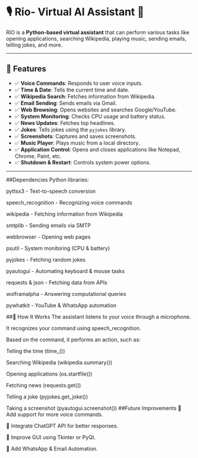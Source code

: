 # 🎙️ Rio- Virtual AI Assistant 🤖

RIO is a **Python-based virtual assistant** that can perform various tasks like opening applications, searching Wikipedia, playing music, sending emails, telling jokes, and more.

---

## 📌 Features
- ✅ **Voice Commands**: Responds to user voice inputs.
- ✅ **Time & Date**: Tells the current time and date.
- ✅ **Wikipedia Search**: Fetches information from Wikipedia.
- ✅ **Email Sending**: Sends emails via Gmail.
- ✅ **Web Browsing**: Opens websites and searches Google/YouTube.
- ✅ **System Monitoring**: Checks CPU usage and battery status.
- ✅ **News Updates**: Fetches top headlines.
- ✅ **Jokes**: Tells jokes using the `pyjokes` library.
- ✅ **Screenshots**: Captures and saves screenshots.
- ✅ **Music Player**: Plays music from a local directory.
- ✅ **Application Control**: Opens and closes applications like Notepad, Chrome, Paint, etc.
- ✅ **Shutdown & Restart**: Controls system power options.

---
##Dependencies
Python libraries:

pyttsx3 - Text-to-speech conversion

speech_recognition - Recognizing voice commands

wikipedia - Fetching information from Wikipedia

smtplib - Sending emails via SMTP

webbrowser - Opening web pages

psutil - System monitoring (CPU & battery)

pyjokes - Fetching random jokes

pyautogui - Automating keyboard & mouse tasks

requests & json - Fetching data from APIs

wolframalpha - Answering computational queries

pywhatkit - YouTube & WhatsApp automation

##🎯 How It Works
The assistant listens to your voice through a microphone.

It recognizes your command using speech_recognition.

Based on the command, it performs an action, such as:

Telling the time (time_())

Searching Wikipedia (wikipedia.summary())

Opening applications (os.startfile())

Fetching news (requests.get())

Telling a joke (pyjokes.get_joke())

Taking a screenshot (pyautogui.screenshot())
##Future Improvements
🌟 Add support for more voice commands.

🌟 Integrate ChatGPT API for better responses.

🌟 Improve GUI using Tkinter or PyQt.

🌟 Add WhatsApp & Email Automation.



